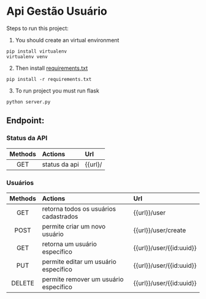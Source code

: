 # Api Gestão Usuário


Steps to run this project:

1. You should create an virtual environment
```shell
pip install virtualenv
virtualenv venv
```

2. Then install [requirements.txt](requirements.txt)
```shell
pip install -r requirements.txt
```

3. To run project you must run flask
```shell
python server.py
```


## Endpoint:

### Status da API
| Methods  | Actions                   | Url                                         |
|:--------:|:--------------------------|:--------------------------------------------|
| GET      | status da api             | {{url}/                                     |


### Usuários
| Methods  | Actions                                    | Url                            |
|:--------:|:-------------------------------------------|:-------------------------------|
| GET      | retorna todos os usuários cadastrados      | {{url}}/user                   |
| POST     | permite criar um novo usuário              | {{url}}/user/create            |
| GET      | retorna um usuário específico              | {{url}}/user/{{id:uuid}}       |
| PUT      | permite editar um usuário específico       | {{url}}/user/{{id:uuid}}       |
| DELETE   | permite remover um usuário específico      | {{url}}/user/{{id:uuid}}       |
